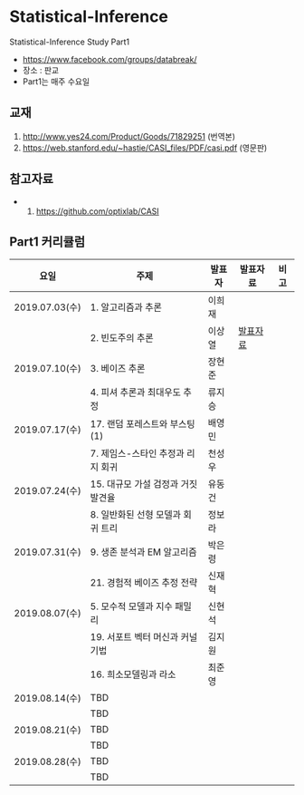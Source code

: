 # Statistical-Inference

Statistical-Inference Study Part1

* https://www.facebook.com/groups/databreak/
* 장소 : 판교
* Part1는 매주 수요일


## 교재

1. http://www.yes24.com/Product/Goods/71829251 (번역본)
2. https://web.stanford.edu/~hastie/CASI_files/PDF/casi.pdf (영문판)

## 참고자료

* 1. https://github.com/optixlab/CASI


## Part1 커리큘럼
|요일   |주제   |발표자   |발표자료   |비고|
|---|---|---|---|---|
|2019.07.03(수)|1. 알고리즘과 추론|이희재|||
||2. 빈도주의 추론|이상열|[발표자료](https://github.com/KaggleBreak/Statistical-Inference/blob/master/part1/study1/2st.pdf)|
|2019.07.10(수)|3. 베이즈 추론|장현준|||
||4. 피셔 추론과 최대우도 추정|류지승||
|2019.07.17(수)|17. 랜덤 포레스트와 부스팅(1)|배영민|||
||7. 제임스-스타인 추정과 리지 회귀|천성우||
|2019.07.24(수)|15. 대규모 가설 검정과 거짓 발견율|유동건|||
||8. 일반화된 선형 모델과 회귀 트리|정보라||
|2019.07.31(수)|9. 생존 분석과 EM 알고리즘|박은령|||
||21. 경험적 베이즈 추정 전략|신재혁||
|2019.08.07(수)|5. 모수적 모델과 지수 패밀리|신현석|||
||19. 서포트 벡터 머신과 커널 기법|김지원||
||16. 희소모델링과 라소|최준영||
|2019.08.14(수)|TBD||||
||TBD|||
|2019.08.21(수)|TBD||||
||TBD|||
|2019.08.28(수)|TBD||||
||TBD|||


